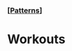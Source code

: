 ### [[Patterns](./translated-human-interface-guidelines-markdown/patterns.md)]  
  
# **Workouts**  

